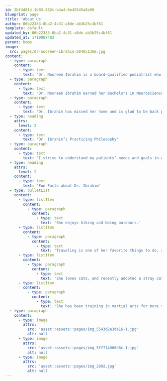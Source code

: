```yaml
---
id: 2bf4d814-1b03-482c-b4a4-6e45545a8a90
blueprint: page
title: 'About Us'
author: 06b22383-0ba2-4c31-a8de-ab3b25c4bf61
template: default
updated_by: 06b22383-0ba2-4c31-a8de-ab3b25c4bf61
updated_at: 1719087402
parent: home
image:
  src: pages/dr-nooreen-ibrahim-2048x1366.jpg
content:
  - type: paragraph
    content:
      - type: text
        text: "Dr. Nooreen Ibrahim is a board-qualified podiatrist who serves patients in the Highland Park area with great enthusiasm. She enjoys treating patients with all types of pathologies and different age ranges, using her conservative and surgical training.\_"
  - type: paragraph
    content:
      - type: text
        text: "Dr. Nooreen Ibrahim earned her Bachelors in Neuroscience from UIC. She completed her Doctorate in Podiatric Medicine and Surgery at Des Moines University in Iowa and her residency at Wheaton Franciscan/Ascension in Milwaukee, WI.\_"
  - type: paragraph
    content:
      - type: text
        text: 'Dr. Ibrahim has missed her home and is glad to be back practicing in Illinois. In her free time, she enjoys spending time with her family, continuing her martial arts training, and reading. She is fluent in Hindi and Urdu.'
  - type: heading
    attrs:
      level: 2
    content:
      - type: text
        text: 'Dr. Ibrahim’s Practicing Philosophy'
  - type: paragraph
    content:
      - type: text
        text: 'I strive to understand my patients’ needs and goals in order to support their continued life goals. I work to build positive relationships; taking the time to listen to my patients’ needs. Medicine is a team approach and I believe in keeping my patients educated about both their conservative and surgical treatment options. Together we can determine the best course of treatment to have the best outcome for the patient.'
  - type: heading
    attrs:
      level: 2
    content:
      - type: text
        text: 'Fun Facts about Dr. Ibrahim'
  - type: bulletList
    content:
      - type: listItem
        content:
          - type: paragraph
            content:
              - type: text
                text: 'She enjoys hiking and being outdoors.'
      - type: listItem
        content:
          - type: paragraph
            content:
              - type: text
                text: 'Traveling is one of her favorite things to do, she has a vast list of places to visit.'
      - type: listItem
        content:
          - type: paragraph
            content:
              - type: text
                text: 'She loves cats, and recently adopted a stray cat that needed a home.'
      - type: listItem
        content:
          - type: paragraph
            content:
              - type: text
                text: 'She has been training in martial arts for more than ten years.'
  - type: paragraph
    content:
      - type: image
        attrs:
          src: 'asset::assets::pages/img_5543d2a3da16-1.jpg'
          alt: null
      - type: image
        attrs:
          src: 'asset::assets::pages/img_5ff714066d6c-1.jpg'
          alt: null
      - type: image
        attrs:
          src: 'asset::assets::pages/img_2892.jpg'
          alt: null
---
```

